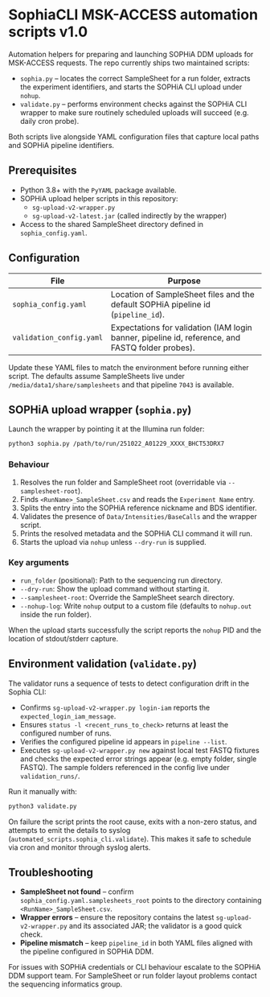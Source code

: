 # SophiaCLI MSK-ACCESS automation scripts v1.0

Automation helpers for preparing and launching SOPHiA DDM uploads for MSK-ACCESS requests. 
The repo currently ships two maintained scripts:

- `sophia.py` – locates the correct SampleSheet for a run folder, extracts the
  experiment identifiers, and starts the SOPHiA CLI upload under `nohup`.
- `validate.py` – performs environment checks against the SOPHiA CLI wrapper to
  make sure routinely scheduled uploads will succeed (e.g. daily cron probe).

Both scripts live alongside YAML configuration files that capture local paths
and SOPHiA pipeline identifiers.

## Prerequisites

- Python 3.8+ with the `PyYAML` package available.
- SOPHiA upload helper scripts in this repository:
  - `sg-upload-v2-wrapper.py`
  - `sg-upload-v2-latest.jar` (called indirectly by the wrapper)
- Access to the shared SampleSheet directory defined in `sophia_config.yaml`.

## Configuration

| File | Purpose |
| --- | --- |
| `sophia_config.yaml` | Location of SampleSheet files and the default SOPHiA pipeline id (`pipeline_id`). |
| `validation_config.yaml` | Expectations for validation (IAM login banner, pipeline id, reference, and FASTQ folder probes). |

Update these YAML files to match the environment before running either script.
The defaults assume SampleSheets live under `/media/data1/share/samplesheets`
and that pipeline `7043` is available.

## SOPHiA upload wrapper (`sophia.py`)

Launch the wrapper by pointing it at the Illumina run folder:

```bash
python3 sophia.py /path/to/run/251022_A01229_XXXX_BHCT53DRX7
```

### Behaviour

1. Resolves the run folder and SampleSheet root (overridable via
   `--samplesheet-root`).
2. Finds `<RunName>_SampleSheet.csv` and reads the `Experiment Name` entry.
3. Splits the entry into the SOPHiA reference nickname and BDS identifier.
4. Validates the presence of `Data/Intensities/BaseCalls` and the wrapper
   script.
5. Prints the resolved metadata and the SOPHiA CLI command it will run.
6. Starts the upload via `nohup` unless `--dry-run` is supplied.

### Key arguments

- `run_folder` (positional): Path to the sequencing run directory.
- `--dry-run`: Show the upload command without starting it.
- `--samplesheet-root`: Override the SampleSheet search directory.
- `--nohup-log`: Write `nohup` output to a custom file (defaults to
  `nohup.out` inside the run folder).

When the upload starts successfully the script reports the `nohup` PID and the
location of stdout/stderr capture.

## Environment validation (`validate.py`)

The validator runs a sequence of tests to detect configuration drift in the Sophia CLI:

- Confirms `sg-upload-v2-wrapper.py login-iam` reports the
  `expected_login_iam_message`.
- Ensures `status -l <recent_runs_to_check>` returns at least the configured
  number of runs.
- Verifies the configured pipeline id appears in `pipeline --list`.
- Executes `sg-upload-v2-wrapper.py new` against local test FASTQ fixtures and
  checks the expected error strings appear (e.g. empty folder, single FASTQ).
  The sample folders referenced in the config live under `validation_runs/`.

Run it manually with:

```bash
python3 validate.py
```

On failure the script prints the root cause, exits with a non-zero status, and
attempts to emit the details to syslog (`automated_scripts.sophia_cli.validate`).
This makes it safe to schedule via cron and monitor through syslog alerts.

## Troubleshooting

- **SampleSheet not found** – confirm `sophia_config.yaml.samplesheets_root`
  points to the directory containing `<RunName>_SampleSheet.csv`.
- **Wrapper errors** – ensure the repository contains the latest
  `sg-upload-v2-wrapper.py` and its associated JAR; the validator is a good
  quick check.
- **Pipeline mismatch** – keep `pipeline_id` in both YAML files aligned with
  the pipeline configured in SOPHiA DDM.

For issues with SOPHiA credentials or CLI behaviour escalate to the SOPHiA DDM
support team. For SampleSheet or run folder layout problems contact the
sequencing informatics group.